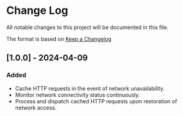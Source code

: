 # Change Log
All notable changes to this project will be documented in this file.
 
The format is based on [Keep a Changelog](https://keepachangelog.com/)

## [1.0.0] - 2024-04-09

### Added

- Cache HTTP requests in the event of network unavailability.
- Monitor network connectivity status continuously.
- Process and dispatch cached HTTP requests upon restoration of network access.

